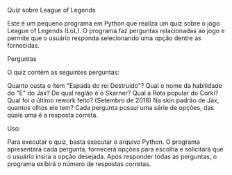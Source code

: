 Quiz sobre League of Legends

Este é um pequeno programa em Python que realiza um quiz sobre o jogo League of Legends (LoL). 
O programa faz perguntas relacionadas ao jogo e permite que o usuário responda selecionando uma opção dentre as fornecidas.

Perguntas

O quiz contém as seguintes perguntas:

Quanto custa o item "Espada do rei Destruído"?
Qual o nome da habilidade do "E" do Jax?
De qual região é o Skarner?
Qual a Rota popular do Corki?
Qual foi o último rework feito? (Setembro de 2018)
Na skin padrão de Jax, quantos olhos ele tem?
Cada pergunta possui uma série de opções, das quais uma é a resposta correta.

Uso: 

Para executar o quiz, basta executar o arquivo Python. O programa apresentará cada pergunta,
fornecerá opções para escolha e solicitará que o usuário insira a opção desejada. Após responder todas as perguntas, o programa exibirá o número de respostas corretas.
